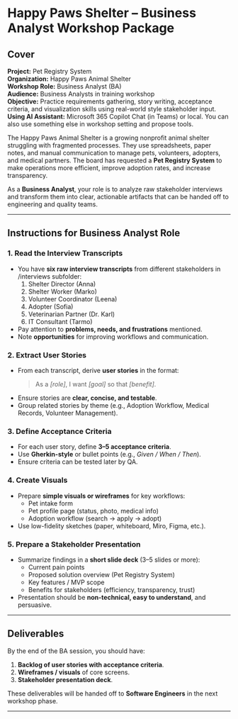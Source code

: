 # Happy Paws Shelter – Business Analyst Workshop Package

## Cover

**Project:** Pet Registry System  
**Organization:** Happy Paws Animal Shelter  
**Workshop Role:** Business Analyst (BA)  
**Audience:** Business Analysts in training workshop  
**Objective:** Practice requirements gathering, story writing, acceptance criteria, and visualization skills using real-world style stakeholder input.  
**Using AI Assistant:** Microsoft 365 Copilot Chat (in Teams) or local. You can also use something else in workshop setting and propose tools.

The Happy Paws Animal Shelter is a growing nonprofit animal shelter struggling with fragmented processes. They use spreadsheets, paper notes, and manual communication to manage pets, volunteers, adopters, and medical partners.
The board has requested a **Pet Registry System** to make operations more efficient, improve adoption rates, and increase transparency.  

As a **Business Analyst**, your role is to analyze raw stakeholder interviews and transform them into clear, actionable artifacts that can be handed off to engineering and quality teams.  

---

## Instructions for Business Analyst Role

### 1. Read the Interview Transcripts
- You have **six raw interview transcripts** from different stakeholders in /interviews subfolder:  
  1. Shelter Director (Anna)  
  2. Shelter Worker (Marko)  
  3. Volunteer Coordinator (Leena)  
  4. Adopter (Sofia)  
  5. Veterinarian Partner (Dr. Karl)  
  6. IT Consultant (Tarmo)  
- Pay attention to **problems, needs, and frustrations** mentioned.  
- Note **opportunities** for improving workflows and communication.  

### 2. Extract User Stories
- From each transcript, derive **user stories** in the format:  
  > As a *[role]*, I want *[goal]* so that *[benefit]*.  
- Ensure stories are **clear, concise, and testable**.  
- Group related stories by theme (e.g., Adoption Workflow, Medical Records, Volunteer Management).  

### 3. Define Acceptance Criteria
- For each user story, define **3–5 acceptance criteria**.  
- Use **Gherkin-style** or bullet points (e.g., *Given / When / Then*).  
- Ensure criteria can be tested later by QA.  

### 4. Create Visuals
- Prepare **simple visuals or wireframes** for key workflows:  
  - Pet intake form  
  - Pet profile page (status, photo, medical info)  
  - Adoption workflow (search → apply → adopt)  
- Use low-fidelity sketches (paper, whiteboard, Miro, Figma, etc.).  

### 5. Prepare a Stakeholder Presentation
- Summarize findings in a **short slide deck** (3–5 slides or more):  
  - Current pain points  
  - Proposed solution overview (Pet Registry System)  
  - Key features / MVP scope  
  - Benefits for stakeholders (efficiency, transparency, trust)  
- Presentation should be **non-technical, easy to understand**, and persuasive.  

---

## Deliverables
By the end of the BA session, you should have:  
1. **Backlog of user stories with acceptance criteria**.  
2. **Wireframes / visuals** of core screens.  
3. **Stakeholder presentation deck**.  

These deliverables will be handed off to **Software Engineers** in the next workshop phase.  

---
